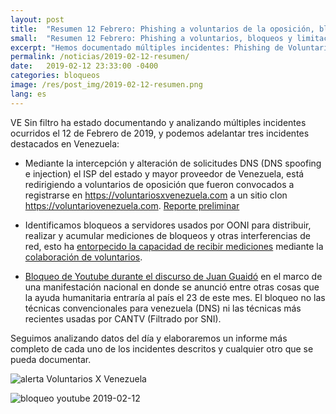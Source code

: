 ```yaml
---
layout: post
title:  "Resumen 12 Febrero: Phishing a voluntarios de la oposición, bloqueos y limitaciones a su estudio"
small:  "Resumen 12 Febrero: Phishing a voluntarios, bloqueos y limitaciones a su estudio"
excerpt: "Hemos documentado múltiples incidentes: Phishing de VoluntariosXVenezuela, bloqueo de algunos servidores de ooni y bloqueo de Youtube durante declaraciones de Juan Guaidó"
permalink: /noticias/2019-02-12-resumen/
date:   2019-02-12 23:33:00 -0400
categories: bloqueos
image: /res/post_img/2019-02-12-resumen.png
lang: es
---
```


VE Sin filtro ha estado documentando y analizando múltiples incidentes ocurridos el 12 de Febrero de 2019, y podemos adelantar tres incidentes destacados en Venezuela:

* Mediante la intercepción y alteración de solicitudes DNS (DNS spoofing e injection) el ISP del estado y mayor proveedor de Venezuela, está redirigiendo a voluntarios de oposición que fueron convocados a registrarse en https://voluntariosxvenezuela.com a un sitio clon https://voluntariovenezuela.com. [Reporte preliminar](http://vesinfiltro.com/noticias/alerta-phishing_voluntariado/)

* Identificamos bloqueos a servidores usados por OONI para distribuir, realizar y acumular mediciones de bloqueos y otras interferencias de red, esto ha [entorpecido la capacidad de recibir mediciones](https://twitter.com/vesinfiltro/status/1095406931349508096) mediante la [colaboración de voluntarios](https://twitter.com/vesinfiltro/status/1095386110639906818).

* [Bloqueo de Youtube durante el discurso de Juan Guaidó](https://twitter.com/vesinfiltro/status/1095397812475494402) en el marco de una manifestación nacional en donde se anunció entre otras cosas que la ayuda humanitaria entraría al país el 23 de este mes. El bloqueo no las técnicas convencionales para venezuela (DNS) ni las técnicas más recientes usadas por CANTV (Filtrado por SNI).

Seguimos analizando datos del día y elaboraremos un informe más completo de cada uno de los incidentes descritos y cualquier otro que se pueda documentar.

![alerta Voluntarios X Venezuela](/res/post_img/2019-02-12-alerta_share.png)


![bloqueo youtube 2019-02-12](/res/post_img/2019-01-12-Youtube_share.png)
